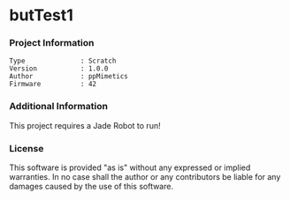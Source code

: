 butTest1
================



### Project Information
```
Type              : Scratch
Version           : 1.0.0
Author            : ppMimetics
Firmware          : 42
```

### Additional Information
This project requires a Jade Robot to run!

### License
This software is provided "as is" without any expressed or implied warranties.  In no case shall the author or any contributors be liable for any damages caused by the use of this software.

